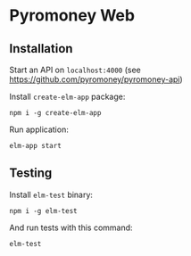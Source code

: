 # Pyromoney Web

## Installation

Start an API on `localhost:4000` (see https://github.com/pyromoney/pyromoney-api)

Install `create-elm-app` package:

```
npm i -g create-elm-app
```

Run application:

```
elm-app start
```

## Testing

Install `elm-test` binary:

```
npm i -g elm-test
```

And run tests with this command:

```
elm-test
```
